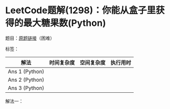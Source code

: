 # LeetCode题解(1298)：你能从盒子里获得的最大糖果数(Python)

题目：[原题链接](https://leetcode-cn.com/problems/maximum-candies-you-can-get-from-boxes/)（困难）

标签：

| 解法           | 时间复杂度 | 空间复杂度 | 执行用时 |
| -------------- | ---------- | ---------- | -------- |
| Ans 1 (Python) |            |            |          |
| Ans 2 (Python) |            |            |          |
| Ans 3 (Python) |            |            |          |

解法一：

